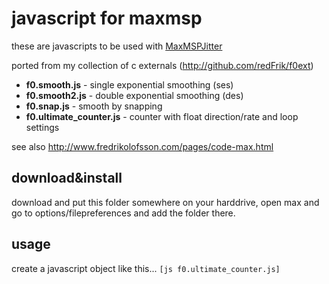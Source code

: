 javascript for maxmsp
====================

these are javascripts to be used with [MaxMSPJitter](http://cycling74.com)

ported from my collection of c externals (<http://github.com/redFrik/f0ext>)

* **f0.smooth.js** - single exponential smoothing (ses)
* **f0.smooth2.js** - double exponential smoothing (des)
* **f0.snap.js** - smooth by snapping
* **f0.ultimate_counter.js** - counter with float direction/rate and loop settings

see also <http://www.fredrikolofsson.com/pages/code-max.html>

download&install
-------------------------
download and put this folder somewhere on your harddrive, open max and go to options/filepreferences and add the folder there.

usage
-------------------------
create a javascript object like this... `[js f0.ultimate_counter.js]`
